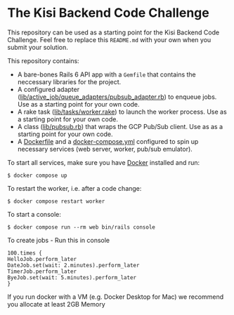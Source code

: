 # The Kisi Backend Code Challenge

This repository can be used as a starting point for the Kisi Backend Code Challenge. Feel free to replace this `README.md` with your own when you submit your solution.

This repository contains:

- A bare-bones Rails 6 API app with a `Gemfile` that contains the neccessary libraries for the project.
- A configured adapter ([lib/active_job/queue_adapters/pubsub_adapter.rb](lib/active_job/queue_adapters/pubsub_adapter.rb)) to enqueue jobs. Use as a starting point for your own code.
- A rake task ([lib/tasks/worker.rake](lib/tasks/worker.rake)) to launch the worker process. Use as a starting point for your own code.
- A class ([lib/pubsub.rb](lib/pubsub.rb)) that wraps the GCP Pub/Sub client. Use as as a starting point for your own code.
- A [Dockerfile](Dockerfile) and a [docker-compose.yml](docker-compose.yml) configured to spin up necessary services (web server, worker, pub/sub emulator).

To start all services, make sure you have [Docker](https://www.docker.com/products/docker-desktop/) installed and run:

```
$ docker compose up
```

To restart the worker, i.e. after a code change:

```
$ docker compose restart worker
```

To start a console:

```
$ docker compose run --rm web bin/rails console
```

To create jobs - Run this in console

```
100.times {
HelloJob.perform_later
DateJob.set(wait: 2.minutes).perform_later
TimerJob.perform_later
ByeJob.set(wait: 5.minutes).perform_later
}
```

If you run docker with a VM (e.g. Docker Desktop for Mac) we recommend you allocate at least 2GB Memory
